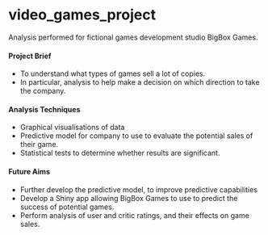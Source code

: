 # video_games_project
Analysis performed for fictional games development studio BigBox Games. 

#### Project Brief

* To understand what types of games sell a lot of copies.
* In particular, analysis to help make a decision on which direction to take the company.

#### Analysis Techniques

* Graphical visualisations of data
* Predictive model for company to use to evaluate the potential sales of their game. 
* Statistical tests to determine whether results are significant. 

#### Future Aims

* Further develop the predictive model, to improve predictive capabilities
* Develop a Shiny app allowing BigBox Games to use to predict the success of potential games. 
* Perform analysis of user and critic ratings, and their effects on game sales.

